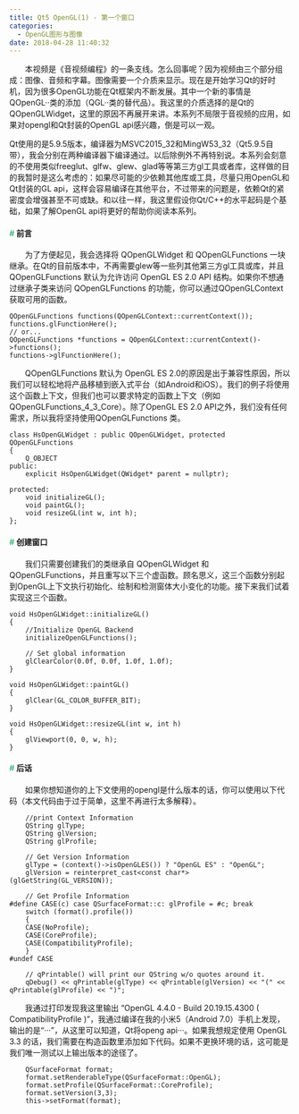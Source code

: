 ```yaml
---
title: Qt5 OpenGL(1) - 第一个窗口
categories:
  - OpenGL图形与图像
date: 2018-04-28 11:40:32
---
```


　　本视频是《音视频编程》的一条支线。怎么回事呢？因为视频由三个部分组成：图像、音频和字幕。图像需要一个介质来显示。现在是开始学习Qt的好时机，因为很多OpenGL功能在Qt框架内不断发展。其中一个新的事情是QOpenGL··类的添加（QGL··类的替代品）。我这里的介质选择的是Qt的QOpenGLWidget，这里的原因不再展开来讲。本系列不局限于音视频的应用，如果对opengl和Qt封装的OpenGL api感兴趣，倒是可以一观。

<!--more-->

<div class="tip">
Qt使用的是5.9.5版本，编译器为MSVC2015_32和MingW53_32（Qt5.9.5自带），我会分别在两种编译器下编译通过。以后除例外不再特别说。本系列会刻意的不使用类似freeglut、glfw、glew、glad等等第三方gl工具或者库，这样做的目的我暂时是这么考虑的：如果尽可能的少依赖其他库或工具，尽量只用OpenGL和Qt封装的GL api，这样会容易编译在其他平台，不过带来的问题是，依赖Qt的紧密度会增强甚至不可或缺。和以往一样，我这里假设你Qt/C++的水平起码是个基础，如果了解OpenGL api将更好的帮助你阅读本系列。
</div>

#### <font color="#42B983">#</font> 前言

　　为了方便起见，我会选择将 QOpenGLWidget 和 QOpenGLFunctions 一块继承。在Qt的目前版本中，不再需要glew等一些列其他第三方gl工具或库，并且 QOpenGLFunctions 默认为允许访问 OpenGL ES 2.0 API 结构。如果你不想通过继承子类来访问 QOpenGLFunctions 的功能，你可以通过QOpenGLContext获取可用的函数。

```
QOpenGLFunctions functions(QOpenGLContext::currentContext());
functions.glFunctionHere();
// or...
QOpenGLFunctions *functions = QOpenGLContext::currentContext()->functions();
functions->glFunctionHere();
```

　　QOpenGLFunctions 默认为 OpenGL ES 2.0的原因是出于兼容性原因，所以我们可以轻松地将产品移植到嵌入式平台（如Android和iOS）。我们的例子将使用这个函数上下文，但我们也可以要求特定的函数上下文（例如QOpenGLFunctions_4_3_Core）。除了OpenGL ES 2.0 API之外，我们没有任何需求，所以我将坚持使用QOpenGLFunctions 类。

```
class HsOpenGLWidget : public QOpenGLWidget, protected QOpenGLFunctions
{
    Q_OBJECT
public:
    explicit HsOpenGLWidget(QWidget* parent = nullptr);

protected:
    void initializeGL();
    void paintGL();
    void resizeGL(int w, int h);
};
```

#### <font color="#42B983">#</font> 创建窗口

　　我们只需要创建我们的类继承自 QOpenGLWidget 和 QOpenGLFunctions，并且重写以下三个虚函数。顾名思义，这三个函数分别起到OpenGL上下文执行初始化、绘制和检测窗体大小变化的功能。接下来我们试着实现这三个函数。

```
void HsOpenGLWidget::initializeGL()
{
    //Initialize OpenGL Backend
    initializeOpenGLFunctions();

    // Set global information
    glClearColor(0.0f, 0.0f, 1.0f, 1.0f);
}

void HsOpenGLWidget::paintGL()
{
    glClear(GL_COLOR_BUFFER_BIT);
}

void HsOpenGLWidget::resizeGL(int w, int h)
{
    glViewport(0, 0, w, h);
}
```

#### <font color="#42B983">#</font> 后话

　　如果你想知道你的上下文使用的opengl是什么版本的话，你可以使用以下代码（本文代码由于过于简单，这里不再进行太多解释）。

```
    //print Context Information
    QString glType;
    QString glVersion;
    QString glProfile;

    // Get Version Information
    glType = (context()->isOpenGLES()) ? "OpenGL ES" : "OpenGL";
    glVersion = reinterpret_cast<const char*>(glGetString(GL_VERSION));

    // Get Profile Information
#define CASE(c) case QSurfaceFormat::c: glProfile = #c; break
    switch (format().profile())
    {
    CASE(NoProfile);
    CASE(CoreProfile);
    CASE(CompatibilityProfile);
    }
#undef CASE

    // qPrintable() will print our QString w/o quotes around it.
    qDebug() << qPrintable(glType) << qPrintable(glVersion) << "(" << qPrintable(glProfile) << ")";
```

　　我通过打印发现我这里输出 “OpenGL 4.4.0 - Build 20.19.15.4300 ( CompatibilityProfile )”，我通过编译在我的小米5（Android 7.0）手机上发现，输出的是“···”，从这里可以知道，Qt将openg api···。如果我想规定使用 OpenGL 3.3 的话，我们需要在构造函数里添加如下代码。如果不更换环境的话，这可能是我们唯一测试以上输出版本的途径了。

```
    QSurfaceFormat format;
    format.setRenderableType(QSurfaceFormat::OpenGL);
    format.setProfile(QSurfaceFormat::CoreProfile);
    format.setVersion(3,3);
    this->setFormat(format);
```